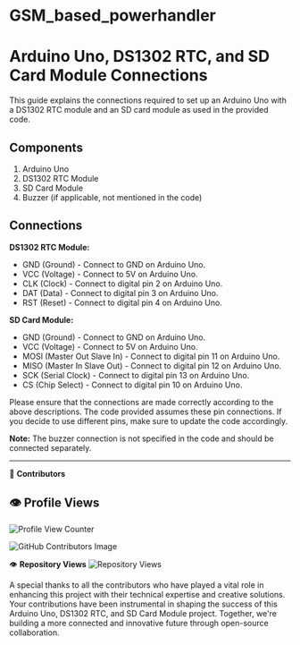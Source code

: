 # GSM_based_powerhandler
# Arduino Uno, DS1302 RTC, and SD Card Module Connections

This guide explains the connections required to set up an Arduino Uno with a DS1302 RTC module and an SD card module as used in the provided code.

## Components

1. Arduino Uno
2. DS1302 RTC Module
3. SD Card Module
4. Buzzer (if applicable, not mentioned in the code)

## Connections

**DS1302 RTC Module:**

- GND (Ground) - Connect to GND on Arduino Uno.
- VCC (Voltage) - Connect to 5V on Arduino Uno.
- CLK (Clock) - Connect to digital pin 2 on Arduino Uno.
- DAT (Data) - Connect to digital pin 3 on Arduino Uno.
- RST (Reset) - Connect to digital pin 4 on Arduino Uno.

**SD Card Module:**

- GND (Ground) - Connect to GND on Arduino Uno.
- VCC (Voltage) - Connect to 5V on Arduino Uno.
- MOSI (Master Out Slave In) - Connect to digital pin 11 on Arduino Uno.
- MISO (Master In Slave Out) - Connect to digital pin 12 on Arduino Uno.
- SCK (Serial Clock) - Connect to digital pin 13 on Arduino Uno.
- CS (Chip Select) - Connect to digital pin 10 on Arduino Uno.

Please ensure that the connections are made correctly according to the above descriptions. The code provided assumes these pin connections. If you decide to use different pins, make sure to update the code accordingly.

**Note:** The buzzer connection is not specified in the code and should be connected separately.

---

👥 **Contributors**

## 👁️ Profile Views
![Profile View Counter](https://komarev.com/ghpvc/?username=Veolinan)


![GitHub Contributors Image](https://contrib.rocks/image?repo=Veolinan/GSM_based_powerhandler)

👁️ **Repository Views**
![Repository Views](https://img.shields.io/github/views/Veolinan/GSM_based_powerhandler?label=Views&style=flat-square)


A special thanks to all the contributors who have played a vital role in enhancing this project with their technical expertise and creative solutions. Your contributions have been instrumental in shaping the success of this Arduino Uno, DS1302 RTC, and SD Card Module project. Together, we're building a more connected and innovative future through open-source collaboration.






